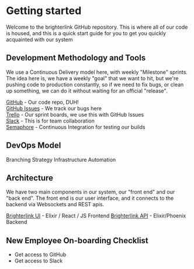 # Getting started

Welcome to the brighterlink GitHub repository.  This is where all of our code is housed, and this is a quick start guide for you to get you quickly acquainted with our system

## Development Methodology and Tools

We use a Continuous Delivery model here, with weekly "Milestone" sprints.  The idea here is, we have a weekly "goal" that we want to hit, but we're pushing code to production constantly, so if we need to fix bugs, or clean up something, we can do it without waiting for an official "release".

[GitHub](https://github.com/Brightergy) - Our code repo, DUH!   
[GitHub Issues](https://github.com/Brightergy/brighterlink_io/issues) - We track our bugs here   
[Trello](https://trello.com/brightergy2) - Our sprint boards, we use this with GitHub Issues   
[Slack](https://brighterlink.slack.com) - This is for team collaboration   
[Semaphore](https://semaphoreci.com/) - Continuous Integration for testing our builds    

## DevOps Model

Branching Strategy
Infrastructure
Automation

## Architecture

We have two main components in our system, our "front end" and our "back end".  The front end is our user interface, and it connects to the backend via Websockets and REST apis.

[Brighterlink UI](https://github.com/Brightergy/control-ui) - Elixir / React / JS Frontend
[Brighterlink API](https://github.com/Brightergy/brighterlink_io) - Elixir/Phoenix Backend

## New Employee On-boarding Checklist

* Get access to GitHub
* Get access to Slack
